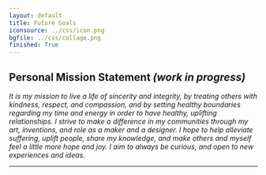 ```yaml
---
layout: default
title: Future Goals
iconsource: ../css/icon.png
bgfile: ../css/collage.png
finished: True
---
```

## Personal Mission Statement *(work in progress)*

*It is my mission to live a life of sincerity and integrity, by treating others with kindness, respect, and compassion, and by setting healthy boundaries regarding my time and energy in order to have healthy, uplifting relationships. I strive to make a difference in my communities through my art, inventions, and role as a maker and a designer. I hope to help alleviate suffering, uplift people, share my knowledge, and make others and myself feel a little more hope and joy. I aim to always be curious, and open to new experiences and ideas.*

---
